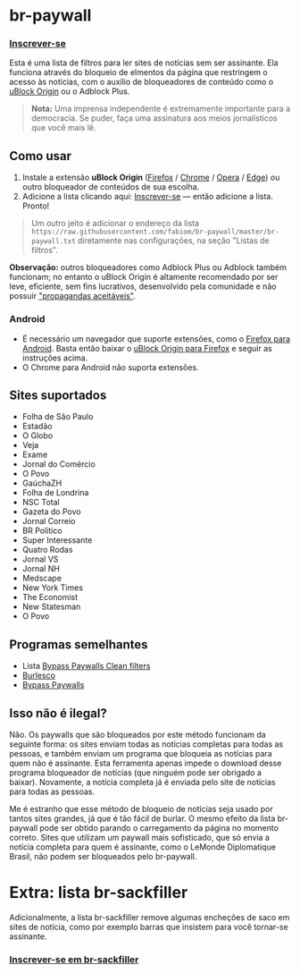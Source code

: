 # br-paywall

### [Inscrever-se](https://subscribe.adblockplus.org?location=https%3A%2F%2Fraw.githubusercontent.com%2Ffabiom%2Fbr-paywall%2Fmaster%2Fbr-paywall.txt&amp;title=br-paywall)

Esta é uma lista de filtros para ler sites de notícias sem ser assinante. Ela funciona através do bloqueio de elmentos da página que restringem o acesso às notícias, com o auxílio de bloqueadores de conteúdo como o [uBlock Origin](https://github.com/gorhill/uBlock) ou o Adblock Plus.

> __Nota:__ Uma imprensa independente é extremamente importante para a democracia. Se puder, faça uma assinatura aos meios jornalísticos que você mais lê.

## Como usar

1. Instale a extensão __uBlock Origin__ ([Firefox](https://addons.mozilla.org/pt-BR/firefox/addon/ublock-origin/) / [Chrome](https://chrome.google.com/webstore/detail/ublock-origin/cjpalhdlnbpafiamejdnhcphjbkeiagm?hl=pt-BR) / [Opera](https://addons.opera.com/pt-br/extensions/details/ublock/) / [Edge](https://www.microsoft.com/pt-br/p/ublock-origin/9nblggh444l4)) ou outro bloqueador de conteúdos de sua escolha.
2. Adicione a lista clicando aqui: [Inscrever-se](https://subscribe.adblockplus.org?location=https%3A%2F%2Fraw.githubusercontent.com%2Ffabiom%2Fbr-paywall%2Fmaster%2Fbr-paywall.txt&amp;title=br-paywall) ― então adicione a lista. Pronto!

> Um outro jeito é adicionar o endereço da lista `https://raw.githubusercontent.com/fabiom/br-paywall/master/br-paywall.txt` diretamente nas configurações, na seção "Listas de filtros".

__Observação:__ outros bloqueadores como Adblock Plus ou Adblock também funcionam; no entanto o uBlock Origin é altamente recomendado por ser leve, eficiente, sem fins lucrativos, desenvolvido pela comunidade e não possuir ["propagandas aceitáveis"](https://www.theverge.com/2016/9/13/12890050/adblock-plus-now-sells-ads).


### Android
- É necessário um navegador que suporte extensões, como o [Firefox para Android](https://play.google.com/store/apps/details?id=org.mozilla.firefox&hl=pt_BR). Basta então baixar o [uBlock Origin para Firefox](https://addons.mozilla.org/pt-BR/firefox/addon/ublock-origin/) e seguir as instruções acima.
- O Chrome para Android não suporta extensões.


## Sites suportados

- Folha de São Paulo
- Estadão
- O Globo
- Veja
- Exame
- Jornal do Comércio
- O Povo
- GaúchaZH
- Folha de Londrina
- NSC Total
- Gazeta do Povo
- Jornal Correio
- BR Político
- Super Interessante
- Quatro Rodas
- Jornal VS
- Jornal NH
- Medscape
- New York Times
- The Economist
- New Statesman
- O Povo

## Programas semelhantes

- Lista [Bypass Paywalls Clean filters](https://gitlab.com/magnolia1234/bypass-paywalls-clean-filters)
- [Burlesco](https://burles.co/)
- [Bypass Paywalls](https://github.com/iamadamdev/bypass-paywalls-chrome)

## Isso não é ilegal?

Não. Os paywalls que são bloqueados por este método funcionam da seguinte forma: os sites enviam todas as notícias completas para todas as pessoas, e também enviam um programa que bloqueia as notícias para quem não é assinante. Esta ferramenta apenas impede o download desse programa bloqueador de notícias (que ninguém pode ser obrigado a baixar). Novamente, a notícia completa já é enviada pelo site de notícias para todas as pessoas.

Me é estranho que esse método de bloqueio de notícias seja usado por tantos sites grandes, já que é tão fácil de burlar. O mesmo efeito da lista br-paywall pode ser obtido parando o carregamento da página no momento correto. Sites que utilizam um paywall mais sofisticado, que só envia a notícia completa para quem é assinante, como o LeMonde Diplomatique Brasil, não podem ser bloqueados pelo br-paywall.

# Extra: lista br-sackfiller

Adicionalmente, a lista br-sackfiller remove algumas encheções de saco em sites de notícia, como por exemplo barras que insistem para você tornar-se assinante.

### [Inscrever-se em br-sackfiller](https://subscribe.adblockplus.org?location=https%3A%2F%2Fraw.githubusercontent.com%2Ffabiom%2Fbr-paywall%2Fmaster%2Fbr-sackfiller.txt&amp;title=br-sackfiller)
